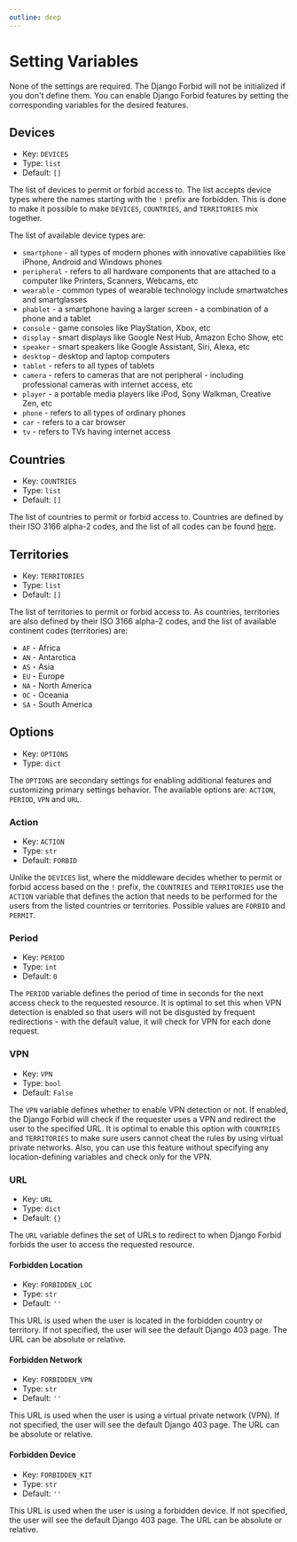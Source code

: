 ```yaml
---
outline: deep
---
```


# Setting Variables

None of the settings are required. The Django Forbid will not be initialized if you don't define them. You can enable
Django Forbid features by setting the corresponding variables for the desired features.

## Devices

- Key: `DEVICES`
- Type: `list`
- Default: `[]`

The list of devices to permit or forbid access to. The list accepts device types where the names starting with the `!`
prefix are forbidden. This is done to make it possible to make `DEVICES`, `COUNTRIES`, and `TERRITORIES` mix together.

The list of available device types are:

- `smartphone` - all types of modern phones with innovative capabilities like iPhone, Android and Windows phones
- `peripheral` - refers to all hardware components that are attached to a computer like Printers, Scanners, Webcams, etc
- `wearable` - common types of wearable technology include smartwatches and smartglasses
- `phablet` - a smartphone having a larger screen - a combination of a phone and a tablet
- `console` - game consoles like PlayStation, Xbox, etc
- `display` - smart displays like Google Nest Hub, Amazon Echo Show, etc
- `speaker` - smart speakers like Google Assistant, Siri, Alexa, etc
- `desktop` - desktop and laptop computers
- `tablet` - refers to all types of tablets
- `camera` - refers to cameras that are not peripheral - including professional cameras with internet access, etc
- `player` - a portable media players like iPod, Sony Walkman, Creative Zen, etc
- `phone` - refers to all types of ordinary phones
- `car` - refers to a car browser
- `tv` - refers to TVs having internet access

## Countries

- Key: `COUNTRIES`
- Type: `list`
- Default: `[]`

The list of countries to permit or forbid access to. Countries are defined by their ISO 3166 alpha-2 codes, and the list
of all codes can be found [here](https://www.iban.com/country-codes).

## Territories

- Key: `TERRITORIES`
- Type: `list`
- Default: `[]`

The list of territories to permit or forbid access to. As countries, territories are also defined by their ISO 3166
alpha-2 codes, and the list of available continent codes (territories) are:

- `AF` - Africa
- `AN` - Antarctica
- `AS` - Asia
- `EU` - Europe
- `NA` - North America
- `OC` - Oceania
- `SA` - South America

## Options

- Key: `OPTIONS`
- Type: `dict`

The `OPTIONS` are secondary settings for enabling additional features and customizing primary settings behavior. The
available options are: `ACTION`, `PERIOD`, `VPN` and `URL`.

### Action

- Key: `ACTION`
- Type: `str`
- Default: `FORBID`

Unlike the `DEVICES` list, where the middleware decides whether to permit or forbid access based on the `!` prefix,
the `COUNTRIES` and `TERRITORIES` use the `ACTION` variable that defines the action that needs to be performed for the
users from the listed countries or territories. Possible values are `FORBID` and `PERMIT`.

### Period

- Key: `PERIOD`
- Type: `int`
- Default: `0`

The `PERIOD` variable defines the period of time in seconds for the next access check to the requested resource. It is
optimal to set this when VPN detection is enabled so that users will not be disgusted by frequent redirections - with
the default value, it will check for VPN for each done request.

### VPN

- Key: `VPN`
- Type: `bool`
- Default: `False`

The `VPN` variable defines whether to enable VPN detection or not. If enabled, the Django Forbid will check if the
requester uses a VPN and redirect the user to the specified URL. It is optimal to enable this option with `COUNTRIES`
and `TERRITORIES` to make sure users cannot cheat the rules by using virtual private networks. Also, you can use this
feature without specifying any location-defining variables and check only for the VPN.

### URL

- Key: `URL`
- Type: `dict`
- Default: `{}`

The `URL` variable defines the set of URLs to redirect to when Django Forbid forbids the user to access the requested
resource.

#### Forbidden Location

- Key: `FORBIDDEN_LOC`
- Type: `str`
- Default: `''`

This URL is used when the user is located in the forbidden country or territory. If not specified, the user will see
the default Django 403 page. The URL can be absolute or relative.

#### Forbidden Network

- Key: `FORBIDDEN_VPN`
- Type: `str`
- Default: `''`

This URL is used when the user is using a virtual private network (VPN). If not specified, the user will see the default
Django 403 page. The URL can be absolute or relative.

#### Forbidden Device

- Key: `FORBIDDEN_KIT`
- Type: `str`
- Default: `''`

This URL is used when the user is using a forbidden device. If not specified, the user will see the default Django 403
page. The URL can be absolute or relative.
